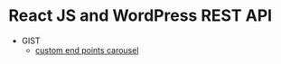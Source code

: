 # React JS and WordPress REST API

- GIST 
  - [custom end points carousel](https://gist.github.com/jun20/694d8b90d2ba4acd7983a9b2c91b5a2a)
